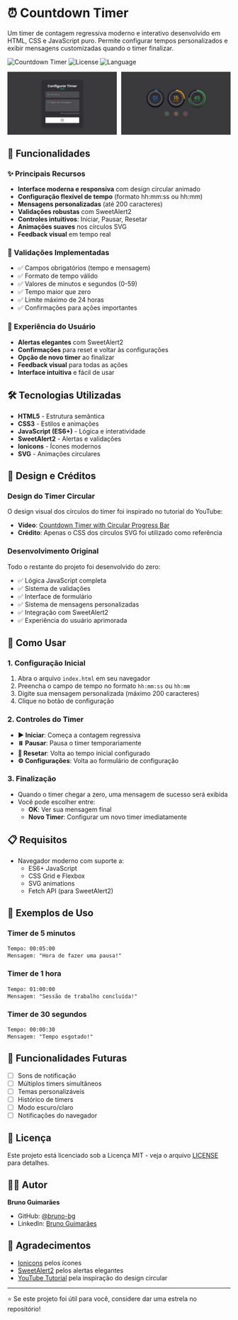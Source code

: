 # ⏰ Countdown Timer

Um timer de contagem regressiva moderno e interativo desenvolvido em HTML, CSS e JavaScript puro. Permite configurar tempos personalizados e exibir mensagens customizadas quando o timer finalizar.

![Countdown Timer](https://img.shields.io/badge/Status-Concluído-brightgreen)
![License](https://img.shields.io/badge/License-MIT-blue)
![Language](https://img.shields.io/badge/Language-Português%20BR-orange)

<div style="display: flex; justify-content: space-between; flex-wrap: wrap;">
  <img src="./assets/img/screenshot1.png" alt="Preview do Sistema" width="49%">
  <img src="./assets/img/screenshot2.png" alt="Preview do Sistema" width="49%">
</div>

## 🚀 Funcionalidades

### ✨ Principais Recursos
- **Interface moderna e responsiva** com design circular animado
- **Configuração flexível de tempo** (formato hh:mm:ss ou hh:mm)
- **Mensagens personalizadas** (até 200 caracteres)
- **Validações robustas** com SweetAlert2
- **Controles intuitivos**: Iniciar, Pausar, Resetar
- **Animações suaves** nos círculos SVG
- **Feedback visual** em tempo real

### 🎯 Validações Implementadas
- ✅ Campos obrigatórios (tempo e mensagem)
- ✅ Formato de tempo válido
- ✅ Valores de minutos e segundos (0-59)
- ✅ Tempo maior que zero
- ✅ Limite máximo de 24 horas
- ✅ Confirmações para ações importantes

### 🎨 Experiência do Usuário
- **Alertas elegantes** com SweetAlert2
- **Confirmações** para reset e voltar às configurações
- **Opção de novo timer** ao finalizar
- **Feedback visual** para todas as ações
- **Interface intuitiva** e fácil de usar

## 🛠️ Tecnologias Utilizadas

- **HTML5** - Estrutura semântica
- **CSS3** - Estilos e animações
- **JavaScript (ES6+)** - Lógica e interatividade
- **SweetAlert2** - Alertas e validações
- **Ionicons** - Ícones modernos
- **SVG** - Animações circulares

## 🎨 Design e Créditos

### Design do Timer Circular
O design visual dos círculos do timer foi inspirado no tutorial do YouTube:
- **Vídeo**: [Countdown Timer with Circular Progress Bar](https://www.youtube.com/watch?v=9YAnhgyq4Ao)
- **Crédito**: Apenas o CSS dos círculos SVG foi utilizado como referência

### Desenvolvimento Original
Todo o restante do projeto foi desenvolvido do zero:
- ✅ Lógica JavaScript completa
- ✅ Sistema de validações
- ✅ Interface de formulário
- ✅ Sistema de mensagens personalizadas
- ✅ Integração com SweetAlert2
- ✅ Experiência do usuário aprimorada

## 🚀 Como Usar

### 1. Configuração Inicial
1. Abra o arquivo `index.html` em seu navegador
2. Preencha o campo de tempo no formato `hh:mm:ss` ou `hh:mm`
3. Digite sua mensagem personalizada (máximo 200 caracteres)
4. Clique no botão de configuração

### 2. Controles do Timer
- **▶️ Iniciar**: Começa a contagem regressiva
- **⏸️ Pausar**: Pausa o timer temporariamente
- **🔄 Resetar**: Volta ao tempo inicial configurado
- **⚙️ Configurações**: Volta ao formulário de configuração

### 3. Finalização
- Quando o timer chegar a zero, uma mensagem de sucesso será exibida
- Você pode escolher entre:
  - **OK**: Ver sua mensagem final
  - **Novo Timer**: Configurar um novo timer imediatamente

## 📋 Requisitos

- Navegador moderno com suporte a:
  - ES6+ JavaScript
  - CSS Grid e Flexbox
  - SVG animations
  - Fetch API (para SweetAlert2)

## 🎯 Exemplos de Uso

### Timer de 5 minutos
```
Tempo: 00:05:00
Mensagem: "Hora de fazer uma pausa!"
```

### Timer de 1 hora
```
Tempo: 01:00:00
Mensagem: "Sessão de trabalho concluída!"
```

### Timer de 30 segundos
```
Tempo: 00:00:30
Mensagem: "Tempo esgotado!"
```

## 🔮 Funcionalidades Futuras

- [ ] Sons de notificação
- [ ] Múltiplos timers simultâneos
- [ ] Temas personalizáveis
- [ ] Histórico de timers
- [ ] Modo escuro/claro
- [ ] Notificações do navegador

## 📝 Licença

Este projeto está licenciado sob a Licença MIT - veja o arquivo [LICENSE](LICENSE) para detalhes.

## 👨‍💻 Autor

**Bruno Guimarães**
- GitHub: [@bruno-bg](https://github.com/bruno-bg)
- LinkedIn: [Bruno Guimarães](https://www.linkedin.com/in/bruno-guimar%C3%A3es-421b724a/)

## 🙏 Agradecimentos

- [Ionicons](https://ionic.io/ionicons) pelos ícones
- [SweetAlert2](https://sweetalert2.github.io/) pelos alertas elegantes
- [YouTube Tutorial](https://www.youtube.com/watch?v=9YAnhgyq4Ao) pela inspiração do design circular

---

⭐ Se este projeto foi útil para você, considere dar uma estrela no repositório!
